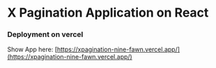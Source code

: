 # X Pagination Application on React


### Deployment on vercel

Show App here: [https://xpagination-nine-fawn.vercel.app/](https://xpagination-nine-fawn.vercel.app/)

